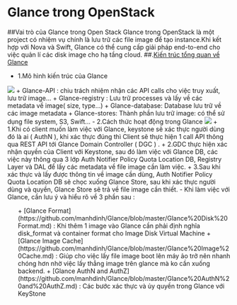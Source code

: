 # Glance trong OpenStack
##Vai trò của Glance trong Open Stack
Glance trong OpenStack là một project có nhiệm vụ chính là lưu trữ các file image để tạo instance.Khi kết hợp với Nova và Swift, Glance có thể cung cấp giải pháp end-to-end cho việc quản lí các disk image cho hạ tầng cloud.
##.[Kiến trúc tổng quan về Glance](https://github.com/manhdinh/Glance/blob/master/Glance.md)
- 1.Mô hình kiến trúc của Glance
<img src="https://camo.githubusercontent.com/98e3755c1fc01a71fd2a499845839a3df501cd0f/687474703a2f2f696c6561726e737461636b2e66696c65732e776f726470726573732e636f6d2f323031332f30342f676c616e63652e706e673f773d33303026683d333030">
+ Glance-API : chiu trách nhiệm nhận các API calls cho việc truy xuất, lưu trữ image...
+ Glance-registry : Lưu trữ processes và lấy về các metadata về image( size, type...)
+ Glance-database: Database lưu trữ về các image metadata
+ Glance-stores: Thành phần lưu trữ image: có thể sử dụng file system, S3, Swift...
- 2.Cách thức hoạt động trong Glance
<img src="https://camo.githubusercontent.com/052568e3b0e91d7e956624c97c7ae167d1895cec/687474703a2f2f646f63732e6f70656e737461636b2e6f72672f646576656c6f7065722f676c616e63652f5f696d616765732f6172636869746563747572652e706e67">
+ 1.Khi có client muốn làm việc với Glance, keystone sẽ xác thực người dùng đó là ai ( AuthN ), khi xác thực đúng thì Client sẽ thực hiện 1 call API thông qua REST API tới Glance Domain Controller ( DGC ) .
+ 2.GDC thực hiện xác nhận quyền của Client với Keystone, sau đó làm việc với Glance DB, các việc này thông qua 3 lớp Auth Notifier Policy Quota Location DB, Registry Layer và DAL để lấy các metadata về file image cần làm việc.
+ 3.Sau khi xác thực và lấy được thông tin về image cần dùng, Auth Notifier Policy Quota Location DB sẽ chọc xuống Glance Store, sau khi xác thực người dùng và quyền, Glance Store sẽ trả về file image cần thiết.
- Khi làm việc với Glance, cần lưu ý và hiểu rõ về 3 phần sau : 
<ul>
  + [Glance Format](https://github.com/manhdinh/Glance/blob/master/Glance%20Disk%20Format.md) : Khi thêm 1 image vào Glance cần phải định nghĩa disk_format và container format cho Image Disk Virtual Machine
  + [Glance Image Cache](https://github.com/manhdinh/Glance/blob/master/Glance%20Image%20Cache.md) : Giúp cho việc lấy file image boot lên máy ảo trở nên nhanh chóng hơn nhờ việc lấy thẳng image trên glance mà ko cần xuống backend.
  + [Glance AuthN and AuthZ](https://github.com/manhdinh/Glance/blob/master/Glance%20AuthN%20and%20AuthZ.md) : Các bước xác thực và ủy quyền trong Glance với KeyStone
  </ul>
